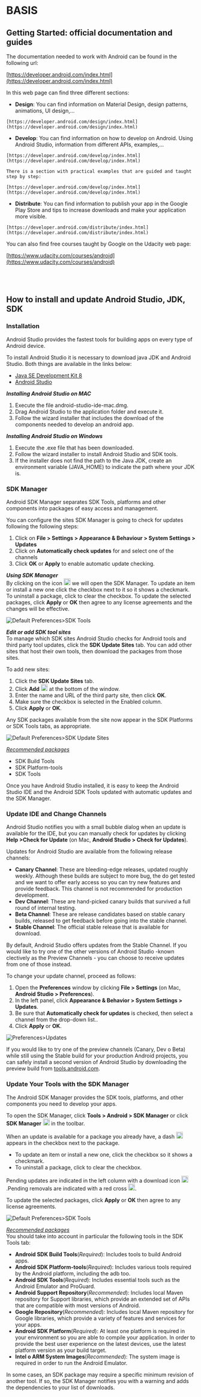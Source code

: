 BASIS
=====

Getting Started: official documentation and guides
--------------------------------------------------

The documentation needed to work with Android can be found in the following url:

[https://developer.android.com/index.html](https://developer.android.com/index.html)

In this web page can find three different sections:

   - **Design**: You can find information on Material Design, design patterns, animations, UI design,...

	[https://developer.android.com/design/index.html](https://developer.android.com/design/index.html)

   - **Develop**: You can find information on how to develop on Android. Using Android Studio, information from different APIs, examples,...

	[https://developer.android.com/develop/index.html](https://developer.android.com/develop/index.html)

	There is a section with practical examples that are guided and taught step by step:

	[https://developer.android.com/develop/index.html](https://developer.android.com/develop/index.html)

   - **Distribute**: You can find information to publish your app in the Google Play Store and tips to increase downloads and make your application more visible.

	[https://developer.android.com/distribute/index.html](https://developer.android.com/distribute/index.html)

You can also find free courses taught by Google on the Udacity web page:

[https://www.udacity.com/courses/android](https://www.udacity.com/courses/android)

<br></br>
How to install and update Android Studio, JDK, SDK
--------------------------------------------------

### Installation
Android Studio provides the fastest tools for building apps on every type of Android device.

To install Android Studio it is necessary to download java JDK and Android Studio. Both things are available in the links below:

   - [Java SE Development Kit 8](http://www.oracle.com/technetwork/java/javase/downloads/jdk8-downloads-2133151.html)
   - [Android Studio](http://developer.android.com/sdk/index.html)


***Installing Android Studio on MAC***  
   1. Execute the file android-studio-ide-mac.dmg.  
   2. Drag Android Studio to the application folder and execute it.  
   3. Follow the wizard installer that includes the download of the components needed to develop an android app.

***Installing Android Studio on Windows***  
   1. Execute the .exe file that has been downloaded.  
   2. Follow the wizard installer to install Android Studio and SDK tools.  
   3. If the installer does not find the path to the Java JDK, create an environment variable (JAVA_HOME) to indicate the path where your JDK is.  

### SDK Manager
Android SDK Manager separates SDK Tools, platforms and other components into packages of easy access and management.

You can configure the sites SDK Manager is going to check for updates following the following steps:  
   1. Click on **File > Settings > Appearance & Behaviour > System Settings > Updates**  
   2. Click on **Automatically check updates** for and select one of the channels  
   3. Click **OK** or **Apply** to enable automatic update checking.

***Using SDK Manager***  
By clicking on the icon <img src="statics/android-studio-toolbar-sdk-manager.png" width="18" height="18" /> we will open the SDK Manager. To update an item or install a new one click the checkbox next to it so it shows a checkmark. To uninstall a package, click to clear the checkbox. To update the selected packages, click **Apply** or **OK** then agree to any license agreements and the changes will be effective.

![Default Preferences>SDK Tools](statics/android-studio-preferences-sdk-tools.png)

***Edit or add SDK tool sites***  
To manage which SDK sites Android Studio checks for Android tools and third party tool updates, click the **SDK Update Sites** tab. You can add other sites that host their own tools, then download the packages from those sites.

To add new sites:

   1. Click the **SDK Update Sites** tab.  
   2. Click  **Add** <img src="statics/android-studio-icons-ic_plus.png" width="18" height="18" /> at the bottom of the window.  
   3. Enter the name and URL of the third party site, then click **OK**.  
   4. Make sure the checkbox is selected in the Enabled column.  
   5. Click **Apply** or **OK**.  

Any SDK packages available from the site now appear in the SDK Platforms or SDK Tools tabs, as appropriate.

![Default Preferences>SDK Update Sites](statics/android-studio-preferences-sdk-update_sites.png)

*<ins>Recommended packages</ins>*
   - SDK Build Tools
   - SDK Platform-tools
   - SDK Tools

Once you have Android Studio installed, it is easy to keep the Android Studio IDE and the Android SDK Tools updated with automatic updates and the SDK Manager.

### Update IDE and Change Channels
Android Studio notifies you with a small bubble dialog when an update is available for the IDE, but you can manually check for updates by clicking **Help >Check for Update** (on Mac, **Android Studio > Check for Updates**).

Updates for Android Studio are available from the following release channels:

   - **Canary Channel**: These are bleeding-edge releases, updated roughly weekly. Although these builds are subject to more bug, the do get tested and we want to offer early access so you can try new features and provide feedback. This channel is not recommended for production development.
   - **Dev Channel**: These are hand-picked canary builds that survived a full round of internal testing.
   - **Beta Channel**: These are release candidates based on stable canary builds, released to get feedback before going into the stable channel.
   - **Stable Channel**: The official stable release that is available for download.

By default, Android Studio offers updates from the Stable Channel. If you would like to try one of the other versions of Android Studio -known clectively as the Preview Channels - you can choose to receive updates from one of those instead.

To change your update channel, proceed as follows:

   1. Open the **Preferences** window by clicking  **File > Settings** (on Mac, **Android Studio > Preferences**).
   2. In the left panel, click **Appearance & Behavior > System Settings > Updates**.
   3. Be sure that **Automatically check for updates** is checked, then select a channel from the drop-down list..
   4. Click **Apply** or **OK**.

![Preferences>Updates](statics/android-studio-preferences-update.png)

If you would like to try one of the preview channels  (Canary, Dev o Beta) while still using the Stable build for your production Android projects, you can safely install a second version of Android Studio by downloading the preview build from [tools.android.com](http://tools.android.com/download/studio).

### Update Your Tools with the SDK Manager
The Android SDK Manager provides the SDK tools, platforms, and other components you need to develop your apps.

To open the SDK Manager, click **Tools > Android > SDK Manager** or click **SDK Manager** <img src="statics/android-studio-toolbar-sdk-manager.png" width="18" height="18" /> in the toolbar.

When an update is available for a package you already have, a dash <img src="statics/android-studio-sdk-manager-icon-update_2-0_2x.png" width="18" height="18" /> appears in the checkbox next to the package.

   - To update an item or install a new one, click the checkbox so it shows a checkmark.  
   - To uninstall a package, click to clear the checkbox.

Pending updates are indicated in the left column with a download icon <img src="statics/android-studio-sdk-dwnld-icon.png" width="18" height="18" />.Pending removals are indicated with a red cross <img src="statics/android-studio-sdk-removal-icon.png" width="18" height="18" />.

To update the selected packages, click **Apply** or **OK** then agree to any license agreements.

![Default Preferences>SDK Tools](statics/android-studio-preferences-sdk-tools.png)


*<ins>Recommended packages</ins>*  
You should take into account in particular the following tools in the SDK Tools tab:

   - **Android SDK Build Tools**(*Required*): Includes tools to build Android apps.  
   - **Android SDK Platform-tools**(*Required*): Includes various tools required by the Android platform, including the adb too.
   - **Android SDK Tools**(*Required*): Includes essential tools such as the Android Emulator and ProGuard.
   - **Android Support Repository**(*Recommended*): Includes local Maven repository for Support libraries, which provide an extended set of APIs that are compatible with most versions of Android.
   - **Google Repository**(*Recommended*): Includes local Maven repository for Google libraries, which provide a variety of features and services for your apps.
   - **Android SDK Platform**(*Required*): At least one platform is required in your environment so you are able to compile your application. In order to provide the best user experience on the latest devices, use the latest platform version as your build target.
   - **Intel o ARM System Images**(*Recommended*): The system image is required in order to run the Android Emulator.

In some cases, an SDK package may require a specific minimum revision of another tool. If so, the SDK Manager notifies you with a warning and adds the dependencies to your list of downloads.
